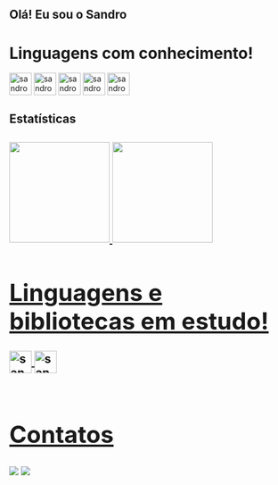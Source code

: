 ## Olá! Eu sou o Sandro

<h1>Linguagens com conhecimento!</h1>
<div style="display: inline_block">
  
  <img align="center" alt="sandrodev-html5" height="40" width="40" src="https://cdn.jsdelivr.net/gh/devicons/devicon/icons/html5/html5-original.svg" />
  <img align="center" alt="sandrodev-css" height="40" width="40" src="https://cdn.jsdelivr.net/gh/devicons/devicon/icons/css3/css3-original.svg"/>
  <img align="center" alt="sandrodev-js" height="40" width="40" src="https://cdn.jsdelivr.net/gh/devicons/devicon/icons/javascript/javascript-original.svg" /> 
   <img align="center" alt="sandrodev-python" height="40" width="40"  src="https://cdn.jsdelivr.net/gh/devicons/devicon/icons/react/react-original.svg" />
   <img align="center" alt="sandrodev-python" height="40" width="40"  src="https://uxwing.com/wp-content/themes/uxwing/download/brands-and-social-media/bootstrap-5-logo-icon.png" />
  
</div>

<di>
  <h2>Estatísticas<h2>
  <a href="https://github.com/sandrodev23">
  <img height="180em" src="https://github-readme-stats.vercel.app/api?username=sandrodev23&show_icons=true&theme=dark&includ_all_commits=true&count_private=true"/>
  <img height="180em" src="https://github-readme-stats.vercel.app/api/top-langs/?username=sandrodev23&layout=compact&langs_count=16&theme=dark"/>
</div>

<h1>Linguagens e bibliotecas em estudo!</h1>
<div style="display": inline_block>
   <img align="center" alt="sandrodev-python" height="40" width="40"  src="https://cdn.jsdelivr.net/gh/devicons/devicon/icons/python/python-original.svg" />
   <img align="center" alt="sandrodev-python" height="40" width="40"  src="https://cdn.jsdelivr.net/gh/devicons/devicon/icons/typescript/typescript-original.svg" />
  
     
</div><br>
<h1>Contatos</h1>
<div>
  <a href="https://www.linkedin.com/in/sandro-esperidi%C3%A3o-239751298/" target="_blank"><img src="https://img.shields.io/badge/LinkedIn-0077B5?style=for-the-badge&logo=linkedin&logoColor=white" target="_blank"></a>
  <a href="studiosuzano2021@gmail.com" target="_blank"><img src="https://img.shields.io/badge/Gmail-D14836?style=for-the-badge&logo=gmail&logoColor=white" target="_blank"></a>
</div>



